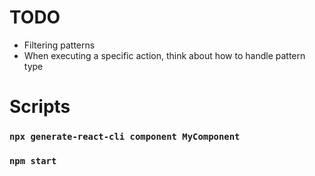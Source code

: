 # TODO
- Filtering patterns
- When executing a specific action, think about how to handle pattern type

# Scripts
### `npx generate-react-cli component MyComponent`
### `npm start`
